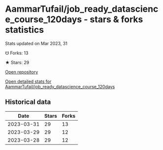 # AammarTufail/job_ready_datascience_course_120days - stars & forks statistics

Stats updated on Mar 2023, 31

☋ Forks: 13

★ Stars: 29

[Open repository](https://github.com/AammarTufail/job_ready_datascience_course_120days)

[Open detailed stats for AammarTufail/job_ready_datascience_course_120days](https://reviewgithub.com/rep/AammarTufail/job_ready_datascience_course_120days)

## Historical data
| Date | Stars | Forks |
|------|-------|-------|
| 2023-03-31 | 29 | 13 | 
| 2023-03-29 | 29 | 12 | 
| 2023-03-28 | 29 | 12 | 

